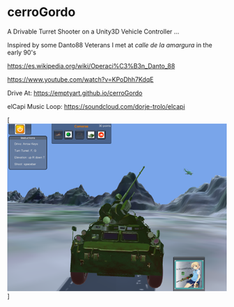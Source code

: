 cerroGordo
=======

A Drivable Turret Shooter on a Unity3D Vehicle Controller ...

Inspired by some Danto88 Veterans I met at *calle de la amargura* in the early 90's  

https://es.wikipedia.org/wiki/Operaci%C3%B3n_Danto_88

https://www.youtube.com/watch?v=KPoDhh7KdqE

Drive At:
https://emptyart.github.io/cerroGordo

elCapi Music Loop:
https://soundcloud.com/dorje-trolo/elcapi

[![que no se resistieran, por que sino los mataban ... ](https://raw.githubusercontent.com/rgarro/cerroGordo/e3eb7d02b28d64bd9edc3cd2c4285d0f7aa4b642/cerroshot.png)]
